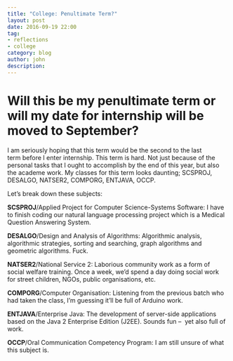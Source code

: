```yaml
---
title: "College: Penultimate Term?"
layout: post
date: 2016-09-19 22:00
tag:
- reflections
- college
category: blog
author: john
description: 
---
```


# Will this be my penultimate term or will my date for internship will be moved to September?

I am seriously hoping that this term would be the second to the last term before I enter internship. This term is hard. Not just because of the personal tasks that I ought to accomplish by the end of this year, but also the academe work. My classes for this term looks daunting; SCSPROJ, DESALGO, NATSER2, COMPORG, ENTJAVA, OCCP.

Let’s break down these subjects:

**SCSPROJ**/Applied Project for Computer Science-Systems Software: I have to finish coding our natural language processing project which is a Medical Question Answering System.

**DESALGO**/Design and Analysis of Algorithms: Algorithmic analysis, algorithmic strategies, sorting and searching, graph algorithms and geometric algorithms. Fuck.

**NATSER2**/National Service 2: Laborious community work as a form of social welfare training. Once a week, we’d spend a day doing social work for street children, NGOs, public organisations, etc.

**COMPORG**/Computer Organisation: Listening from the previous batch who had taken the class, I’m guessing it’ll be full of Arduino work.

**ENTJAVA**/Enterprise Java: The development of server-side applications based on the Java 2 Enterprise Edition (J2EE). Sounds fun –  yet also full of work.

**OCCP**/Oral Communication Competency Program: I am still unsure of what this subject is.